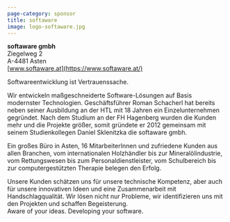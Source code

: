 ```yaml
---
page-category: sponsor
title: softaware
image: logo-softaware.jpg
---
```


**softaware gmbh**<br/>
Ziegelweg 2<br/>
A-4481 Asten<br/>
[www.softaware.at](https://www.softaware.at/)

Softwareentwicklung ist Vertrauenssache.
 
Wir entwickeln maßgeschneiderte Software-Lösungen auf Basis modernster Technologien. Geschäftsführer Roman Schacherl hat bereits neben seiner Ausbildung an der HTL mit 18 Jahren ein Einzelunternehmen gegründet. Nach dem Studium an der FH Hagenberg wurden die Kunden mehr und die Projekte größer, somit gründete er 2012 gemeinsam mit seinem Studienkollegen Daniel Sklenitzka die softaware gmbh.
 
Ein großes Büro in Asten, 16 MitarbeiterInnen und zufriedene Kunden aus allen Branchen, vom internationalen Holzhändler bis zur Mineralölindustrie, vom Rettungswesen bis zum Personaldienstleister, vom Schulbereich bis zur computergestützten Therapie belegen den Erfolg.
 
Unsere Kunden schätzen uns für unsere technische Kompetenz, aber auch für unsere innovativen Ideen und eine Zusammenarbeit mit Handschlagqualität. Wir lösen nicht nur Probleme, wir identifizieren uns mit den Projekten und schaffen Begeisterung.<br/>
Aware of your ideas. Developing your software.